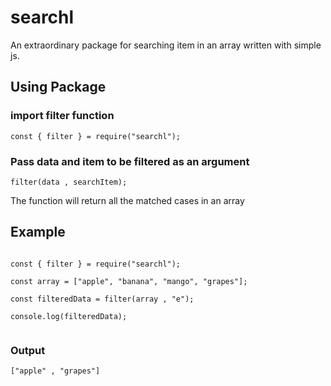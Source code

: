 # searchl

An extraordinary package for searching item in an array written with simple js.

## Using Package

### import filter function

```
const { filter } = require("searchl");
```

### Pass data and item to be filtered as an argument

```
filter(data , searchItem);
```

The function will return all the matched cases in an array

## Example

```

const { filter } = require("searchl");

const array = ["apple", "banana", "mango", "grapes"];

const filteredData = filter(array , "e");

console.log(filteredData);


```

### Output

```
["apple" , "grapes"]
```
